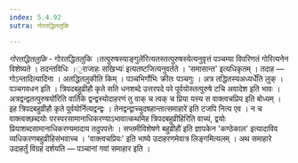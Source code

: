 ```yaml
---
index: 5.4.92
sutra: गोरतद्धितलुकि

---
```

_गोरतद्धितलुकि_ - गोरतद्धितलुकि ।तत्पुरुषस्याङ्गुले॑रित्यतस्तत्पुरुषस्येत्यनुवृत्तं पञ्चम्या विपरिणतं गोरित्यनेन विशेष्यते । तदन्तविधिः ।॒राजाहः सखिभ्यः॑ इत्यतष्टजित्यनुवर्तते । 'समासान्त' इत्यधिकृतम् । तदाह — गोऽन्तादित्यादिना । अतद्धितलुकीति किम्  । पञ्चभिर्गोभिः क्रीतः पञ्चगुः । अत्र तद्धितस्यअध्यर्धे॑ति लुक् । पञ्चगवधन इति । त्रिपदबहुव्रीहौ कृते सति धनशब्दे उत्तरपदे परे पूर्वयोस्तत्पुरुषे टचि अवादेश इति भावः । अत्रद्वन्द्वतत्पुरुषयो॑रिति वार्तिके द्वन्द्वस्योदाहरणं तु वाक् च त्वक् च प्रिया यस्य स वाक्त्वचप्रिय इति बोध्यम् । इह त्रिपदबहुव्रीहौ कृते पूर्वयोर्नित्यद्वन्द्वः । तेनद्वन्द्वाच्चुदषहान्तात्समाहारे॑ इति टजपि नित्य एव । न च वाक्त्वक्छब्दयोः परस्परसामानाधिकरण्याऽभावात्कथमिह त्रिपदबहुव्रीहिरिति वाच्यं, द्वयोः प्रियाशब्दसामानाधिकरण्यमादाय तदुपपत्तेः । सप्तमीविशेषणे बहुव्रीहौ॑ इति ज्ञापकेन 'कण्ठेकाल' इत्यादाविव व्यधिकरणबहुव्रीहिसंभवाच्च । 'वाक्त्वचप्रियः' इति भाष्ये उदाहरणमेवात्र लिङ्गमित्यलम् । अथ समाहारे उदाहर्तुं विग्रहं दर्शयति — पञ्चानां गवां समाहार इति । 